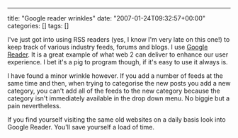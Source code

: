---
title: "Google reader wrinkles"
date: "2007-01-24T09:32:57+00:00"
categories: []
tags: []

I've just got into using RSS readers (yes, I know I'm very late on this one!) to keep track of various industry feeds, forums and blogs. I use <a href="http://www.google.com/reader">Google Reader</a>. It is a great example of what web 2 can deliver to enhance our user experience. I bet it's a pig to program though, if it's easy to use it always is.

I have found a minor wrinkle however. If you add a number of feeds at the same time and then, when trying to categorise the new posts you add a new category, you can't add all of the feeds to the new category because the category isn't immediately available in the drop down menu. No biggie but a pain nevertheless.

If you find yourself visiting the same old websites on a daily basis look into Google Reader. You'll save yourself a load of time.
